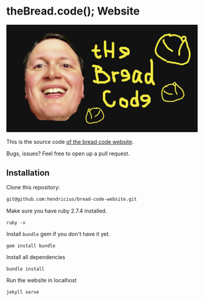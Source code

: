 # theBread.code(); Website

![Repo welcome image](repo-image.jpg)

This is the source code [of the bread code website](https://www.the-bread-code.io).

Bugs, issues? Feel free to open up a pull request.

## Installation

Clone this repository:
```bash
git@github.com:hendricius/bread-code-website.git
```

Make sure you have ruby 2.7.4 installed.

```
ruby -v
```

Install `bundle` gem if you don't have it yet.

```
gem install bundle
```

Install all dependencies

```
bundle install
```

Run the website in localhost

```bash
jekyll serve
```
